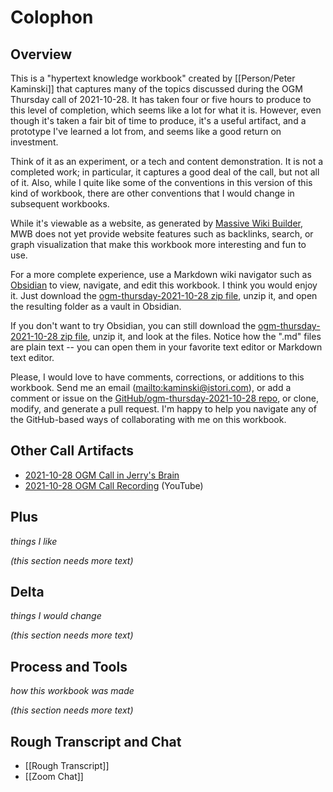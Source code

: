 # Colophon

## Overview

This is a "hypertext knowledge workbook" created by [[Person/Peter Kaminski]] that captures many of the topics discussed during the OGM Thursday call of 2021-10-28.  It has taken four or five hours to produce to this level of completion, which seems like a lot for what it is.  However, even though it's taken a fair bit of time to produce, it's a useful artifact, and a prototype I've learned a lot from, and seems like a good return on investment.

Think of it as an experiment, or a tech and content demonstration. It is not a completed work; in particular, it captures a good deal of the call, but not all of it.  Also, while I quite like some of the conventions in this version of this kind of workbook, there are other conventions that I would change in subsequent workbooks.

While it's viewable as a website, as generated by [Massive Wiki Builder](https://github.com/peterkaminski/massivewikibuilder), MWB does not yet provide website features such as backlinks, search, or graph visualization that make this workbook more interesting and fun to use.

For a more complete experience, use a Markdown wiki navigator such as [Obsidian](https://obsidian.md/) to view, navigate, and edit this workbook.  I think you would enjoy it.  Just download the [ogm-thursday-2021-10-28 zip file](https://github.com/OpenGlobalMind/ogm-thursday-2021-10-28/archive/refs/heads/main.zip), unzip it, and open the resulting folder as a vault in Obsidian.

If you don't want to try Obsidian, you can still download the [ogm-thursday-2021-10-28 zip file](https://github.com/OpenGlobalMind/ogm-thursday-2021-10-28/archive/refs/heads/main.zip), unzip it, and look at the files.  Notice how the ".md" files are plain text -- you can open them in your favorite text editor or Markdown text editor.


Please, I would love to have comments, corrections, or additions to this workbook.  Send me an email (<mailto:kaminski@istori.com>), or add a comment or issue on the [GitHub/ogm-thursday-2021-10-28 repo](https://github.com/OpenGlobalMind/ogm-thursday-2021-10-28/issues), or clone, modify, and generate a pull request.  I'm happy to help you navigate any of the GitHub-based ways of collaborating with me on this workbook.

## Other Call Artifacts

- [2021-10-28 OGM Call in Jerry's Brain](https://bra.in/3jLbLN)
- [2021-10-28 OGM Call Recording](https://www.youtube.com/watch?v=Ab8ROXHOv3o) (YouTube)

## Plus

_things I like_

_(this section needs more text)_

## Delta

_things I would change_

_(this section needs more text)_

## Process and Tools

_how this workbook was made_

_(this section needs more text)_

## Rough Transcript and Chat

- [[Rough Transcript]]
- [[Zoom Chat]]
